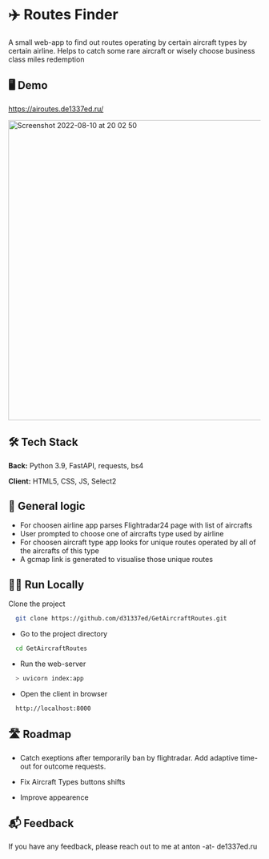 
# ✈️ Routes Finder

A small web-app to find out routes operating by certain aircraft types by certain airline. Helps to catch some rare aircraft or wisely choose business class miles redemption 

## 🖥 Demo

https://airoutes.de1337ed.ru/

<img width="600" alt="Screenshot 2022-08-10 at 20 02 50" src="https://user-images.githubusercontent.com/75523805/183973410-f6f9871c-a5c3-456d-92f5-d8c070d6ba1f.png">

## 🛠 Tech Stack

**Back:** Python 3.9, FastAPI, requests, bs4

**Client:** HTML5, CSS, JS, Select2




## 💭 General logic

- For choosen airline app parses Flightradar24 page with list of aircrafts
- User prompted to choose one of aircrafts type used by airline
- For choosen aircraft type app looks for unique routes operated by all of the aircrafts of this type
- A gcmap link is generated to visualise those unique routes


## 👨‍💻 Run Locally

Clone the project

```bash
  git clone https://github.com/d31337ed/GetAircraftRoutes.git
```

- Go to the project directory

```bash
  cd GetAircraftRoutes
```

- Run the web-server

```bash
  > uvicorn index:app  
```

- Open the client in browser

```bash
  http://localhost:8000
```

## 🛣 Roadmap

- Catch exeptions after temporarily ban by flightradar. Add adaptive time-out for outcome requests. 

- Fix Aircraft Types buttons shifts 

- Improve appearence 


## 📬 Feedback

If you have any feedback, please reach out to me at anton -at- de1337ed.ru

